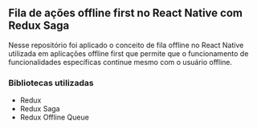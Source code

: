 ## Fila de ações offline first no React Native com Redux Saga

Nesse repositório foi aplicado o conceito de fila offline no React Native utilizada em aplicações offline first que permite que o funcionamento de funcionalidades específicas continue mesmo com o usuário offline.


### Bibliotecas utilizadas
- Redux
- Redux Saga
- Redux Offline Queue
